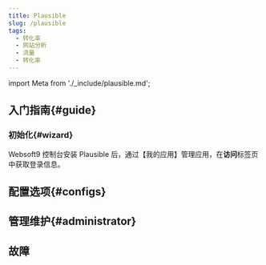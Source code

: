 ```yaml
---
title: Plausible
slug: /plausible
tags:
  - 转化率
  - 网站分析
  - 流量
  - 转化率
---
```


import Meta from './_include/plausible.md';

<Meta name="meta" />

## 入门指南{#guide}

### 初始化{#wizard}

Websoft9 控制台安装 Plausible 后，通过【我的应用】管理应用，在**访问**标签页中获取登录信息。  


## 配置选项{#configs}

## 管理维护{#administrator}


## 故障